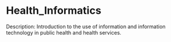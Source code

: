 # Health_Informatics

Description:
Introduction to the use of information and information technology in public health and health services.
